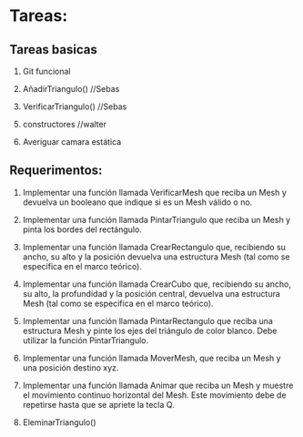 # Tareas:

## Tareas basicas

1. Git funcional

2. AñadirTriangulo() //Sebas

3. VerificarTriangulo() //Sebas

<!-- 4. getters y setters a las clases //walter -->

5. constructores //walter

6. Averiguar camara estática


## Requerimentos:

1. Implementar una función llamada VerificarMesh que reciba un Mesh y devuelva un booleano
que indique si es un Mesh válido o no. 


2. Implementar una función llamada PintarTriangulo que reciba un Mesh y pinta los bordes del
rectángulo.


3. Implementar una función llamada CrearRectangulo que, recibiendo su ancho, su alto y la
posición devuelva una estructura Mesh (tal como se especifica en el marco teórico).


4. Implementar una función llamada CrearCubo que, recibiendo su ancho, su alto, la profundidad y
la posición central, devuelva una estructura Mesh (tal como se especifica en el marco teórico).


5. Implementar una función llamada PintarRectangulo que reciba una estructura Mesh y pinte los
ejes del triángulo de color blanco. Debe utilizar la función PintarTriangulo.


6. Implementar una función llamada MoverMesh, que reciba un Mesh y una posición destino xyz.


7. Implementar una función llamada Animar que reciba un Mesh y muestre el movimiento
continuo horizontal del Mesh. Este movimiento debe de repetirse hasta que se apriete la tecla Q.


8. EleminarTriangulo()